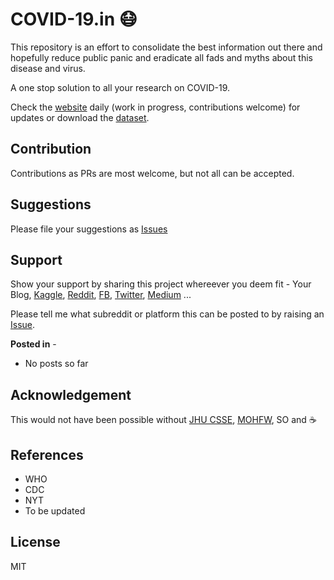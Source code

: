 # COVID-19.in :mask:

This repository is an effort to consolidate the best information out there and hopefully reduce public panic and eradicate all fads and myths about this disease and virus.  

A one stop solution to all your research on COVID-19.
<!-- Screen shot/gif of page -->

Check the [website](https://armsp.github.io/covid19.in/) daily (work in progress, contributions welcome) for updates or download the [dataset](https://github.com/armsp/covid19.in/tree/master/datasets).

## Contribution
Contributions as PRs are most welcome, but not all can be accepted.

## Suggestions
Please file your suggestions as [Issues](https://github.com/armsp/covid19.in/issues)

## Support
Show your support by sharing this project whereever you deem fit - Your Blog, [Kaggle](https://www.kaggle.com/), [Reddit](https://www.reddit.com/), [FB](https://www.facebook.com/), [Twitter](https://twitter.com), [Medium](https://twitter.com) ...  

Please tell me what subreddit or platform this can be posted to by raising an [Issue](https://github.com/armsp/covid19.in/issues).  

**Posted in** -
* No posts so far

## Acknowledgement
This would not have been possible without [JHU CSSE](https://github.com/CSSEGISandData/COVID-19), [MOHFW](https://www.mohfw.gov.in/), SO and :coffee: 

## References
- WHO
- CDC
- NYT
- To be updated
## License
MIT

